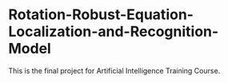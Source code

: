 # Rotation-Robust-Equation-Localization-and-Recognition-Model
This is the final project for Artificial Intelligence Training Course.
